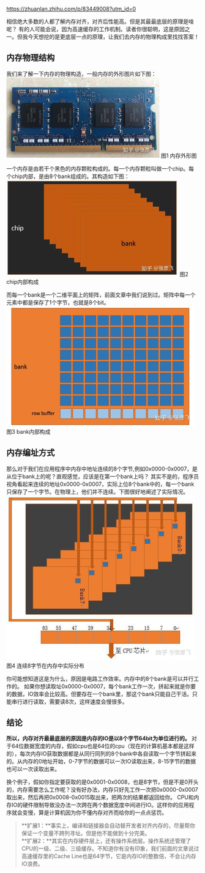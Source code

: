 https://zhuanlan.zhihu.com/p/83449008?utm_id=0

相信绝大多数的人都了解内存对齐，对齐后性能高。但是其最最底层的原理是啥呢？ 有的人可能会说，因为高速缓存的工作机制。读者你很聪明，这是原因之一。但我今天想挖的是更底层一点的原理，让我们去内存的物理构成里找找答案！

## 内存物理结构

我们来了解一下内存的物理构造，一般内存的外形图片如下图：
![](images/Pasted%20image%2020221206183511.png)
图1 内存外形图

一个内存是由若干个黑色的内存颗粒构成的。每一个内存颗粒叫做一个chip。每个chip内部，是由8个bank组成的。其构造如下图：
![](images/Pasted%20image%2020221206183523.png)
图2 chip内部构成

而每一个bank是一个二维平面上的矩阵，前面文章中我们说到过。矩阵中每一个元素中都是保存了1个字节，也就是8个bit。
![](images/Pasted%20image%2020221206183533.png)
图3 bank内部构成

## 内存编址方式

那么对于我们在应用程序中内存中地址连续的8个字节,例如0x0000-0x0007，是从位于bank上的呢？直观感觉，应该是在第一个bank上吗？ 其实不是的，程序员视角看起来连续的地址0x0000-0x0007，实际上位8个bank中的，每一个bank只保存了一个字节。在物理上，他们并不连续。下图很好地阐述了实际情况。
![](images/Pasted%20image%2020221206183545.png)
图4 连续8字节在内存中实际分布

你可能想知道这是为什么，原因是电路工作效率。内存中的8个bank是可以并行工作的。 如果你想读取址0x0000-0x0007，每个bank工作一次，拼起来就是你要的数据，IO效率会比较高。但要存在一个bank里，那这个bank只能自己干活。只能串行进行读取，需要读8次，这样速度会慢很多。

## 结论

**所以，内存对齐最最底层的原因是内存的IO是以8个字节64bit为单位进行的。** 对于64位数据宽度的内存，假如cpu也是64位的cpu（现在的计算机基本都是这样的），每次内存IO获取数据都是从同行同列的8个bank中各自读取一个字节拼起来的。从内存的0地址开始，0-7字节的数据可以一次IO读取出来，8-15字节的数据也可以一次读取出来。

换个例子，假如你指定要获取的是0x0001-0x0008，也是8字节，但是不是0开头的，内存需要怎么工作呢？没有好办法，内存只好先工作一次把0x0000-0x0007取出来，然后再把0x0008-0x0015取出来，把两次的结果都返回给你。 CPU和内存IO的硬件限制导致没办法一次跨在两个数据宽度中间进行IO。这样你的应用程序就会变慢，算是计算机因为你不懂内存对齐而给你的一点点惩罚。

> **扩展1：**事实上，编译和链接器会自动替开发者对齐内存的，尽量帮你保证一个变量不跨列寻址。但是他不能做到十分完美。  
> **扩展2：**其实在内存硬件层上，还有操作系统层。操作系统还管理了CPU的一级、二级、三级缓存。不知道你有没有印象，我们前面的文章说过高速缓存里的Cache Line也是64字节，它是内存IO的整数倍，不会让内存IO浪费。




